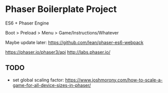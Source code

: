 # Phaser Boilerplate Project #

ES6 + Phaser Engine

Boot > Preload > Menu > Game/Instructions/Whatever

Maybe update later: https://github.com/lean/phaser-es6-webpack

https://phaser.io/phaser3/api
http://labs.phaser.io/

## TODO
* set global scaling factor: https://www.joshmorony.com/how-to-scale-a-game-for-all-device-sizes-in-phaser/
